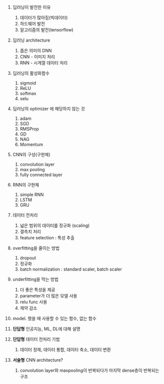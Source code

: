 1. 딥러닝이 발전한 이유
   1. 데이터가 많아짐(빅데이터)
   2. 하드웨어 발전
   3. 알고리즘의 발전(tensorflow)

2. 딥러닝 architecture
   1. 좁은 의미의 DNN
   2. CNN - 이미지 처리
   3. RNN - 시계열 데이터 처리
3. 딥러닝의 활성화함수
   1. sigmoid
   2. ReLU
   3. softmax
   4. selu
4. 딥러닝의 optimizer 에 해당하지 않는 것
   1. adam
   2. SGD
   3. RMSProp
   4. GD
   5. NAG
   6. Momentum
5. CNN의 구성(구현체)
   1. convolution layer
   2. max pooling
   3. fully connected layer
6. RNN의 구현체
   1. simple RNN
   2. LSTM
   3. GRU
7. 데이터 전처리
   1. 넓은 범위의 데이터를 정규화 (scaling)
   2. 결측치 처리
   3. feature selection : 특성 추출
8. overfitting을 줄이는 방법
   1. dropout
   2. 정규화
   3. batch normalization : standard scaler, batch scaler
9. underfitting을 막는 방법
   1. 더 좋은 특성을 제공
   2. parameter가 더 많은 모델 사용
   3. relu func 사용
   4. 제약 감소
10. model. 했을 때 사용할 수 있는 함수, 없는 함수
11. **단답형** 인공지능, ML, DL에 대해 설명
12. **단답형** 데이터 전처리 기법
    1. 데이터 정제, 데이터 통합, 데이터 축소, 데이터 변환
13. **서술형** CNN architecture?
    1. convolution layer와 maxpooling이 반복되다가 마지막 dense층이 반복되는 구조

